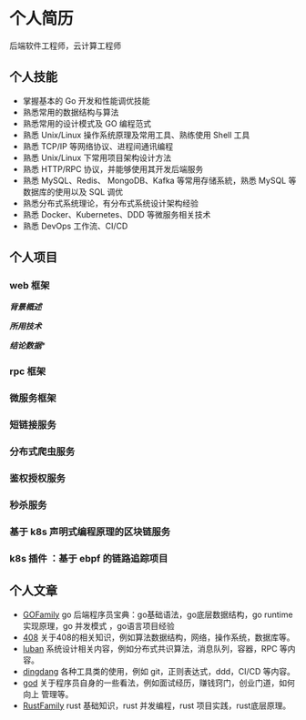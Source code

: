 # 个人简历
后端软件工程师，云计算工程师
## 个人技能
- 掌握基本的 Go 开发和性能调优技能
- 熟悉常用的数据结构与算法
- 熟悉常用的设计模式及 GO 编程范式
- 熟悉 Unix/Linux 操作系统原理及常用工具、熟练使用 Shell 工具
- 熟悉 TCP/IP 等网络协议、进程间通讯编程
- 熟悉 Unix/Linux 下常用项目架构设计方法
- 熟悉 HTTP/RPC 协议，并能够使用其开发后端服务
- 熟悉 MySQL、Redis、 MongoDB、Kafka 等常用存储系統，熟悉 MySQL 等数据库的使用以及 SQL 调优
- 熟悉分布式系统理论，有分布式系统设计架构经验
- 熟悉 Docker、Kubernetes、DDD 等微服务相关技术
- 熟悉 DevOps 工作流、CI/CD
## 个人项目
### web 框架

***背景概述***

***所用技术***

***结论数据****
### rpc 框架
### 微服务框架
### 短链接服务
### 分布式爬虫服务
### 鉴权授权服务
### 秒杀服务
### 基于 k8s 声明式编程原理的区块链服务
### k8s 插件 ：基于 ebpf 的链路追踪项目
## 个人文章
- [GOFamily](https://github.com/shgopher/GOFamily) go 后端程序员宝典：go基础语法，go底层数据结构，go runtime 实现原理，go 并发模式 ，go语言项目经验
- [408](https://github.com/shgopher/408) 关于408的相关知识，例如算法数据结构，网络，操作系统，数据库等。
- [luban](https://github.com/shgopher/luban) 系统设计相关内容，例如分布式共识算法，消息队列，容器，RPC 等内容。
- [dingdang](https://github.com/shgopher/dingdang) 各种工具类的使用，例如 git，正则表达式，ddd，CI/CD 等内容。
- [god](https://github.com/shgopher/god) 关于程序员自身的一些看法，例如面试经历，赚钱窍门，创业门道，如何向上
管理等。
- [RustFamily](https://github.com/shgopher/RustFamily) rust 基础知识，rust 并发编程，rust 项目实践，rust底层原理。



